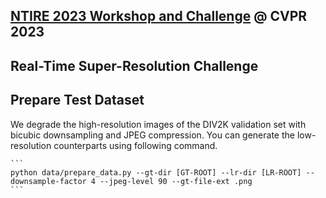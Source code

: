 ## [NTIRE 2023 Workshop and Challenge](https://cvlai.net/ntire/2023/) @ CVPR 2023
## Real-Time Super-Resolution Challenge

## Prepare Test Dataset
We degrade the high-resolution images of the DIV2K validation set with bicubic downsampling and JPEG compression. You can generate the low-resolution counterparts using following command.

    ```
    python data/prepare_data.py --gt-dir [GT-ROOT] --lr-dir [LR-ROOT] --downsample-factor 4 --jpeg-level 90 --gt-file-ext .png
    ```